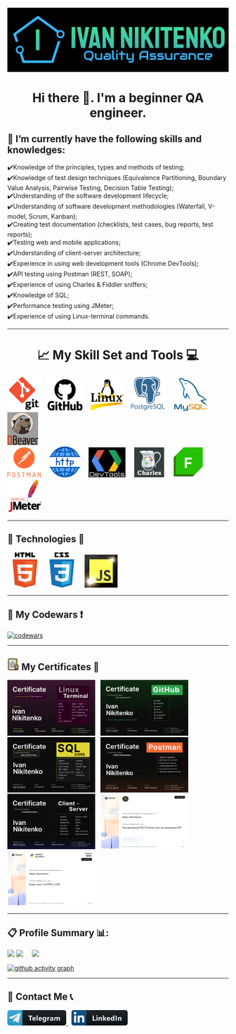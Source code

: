 ![Logo](assets/header-logo.png)

<h1 align="center"> 
Hi there 👋. I'm a beginner QA engineer.
</h1>

## 💎 I’m currently have the following skills and knowledges:
✔️Knowledge of the principles, types and methods of testing; <br>
✔️Knowledge of test design techniques (Equivalence Partitioning, Boundary Value Analysis, Pairwise Testing, Decision Table Testing); <br>
✔️Understanding of the software development lifecycle; <br>
✔️Understanding of software development methodologies (Waterfall, V-model, Scrum, Kanban); <br>
✔️Creating test documentation (checklists, test cases, bug reports, test reports); <br>
✔️Testing web and mobile applications; <br>
✔️Understanding оf client-server architecture; <br>
✔️Experience in using web development tools (Chrome DevTools); <br>
✔️API testing using Postman (REST, SOAP); <br>
✔️Experience of using Charles & Fiddler sniffers; <br>
✔️Knowledge of SQL; <br>
✔️Performance testing using JMeter; <br>
✔️Experience of using Linux-terminal commands.
_____

<h1 align="center">📈 My Skill Set and Tools 💻</h1>

<!-- ## 📈 My Skill Set and Tools 💻 -->
<img src="./assets/git2-logo.png" width=80> &nbsp;<img src="./assets/GitHub-Logo223.png" width=90> &nbsp; <img src="./assets/linux-operating-system-3.png" width=75> &nbsp;&nbsp;
<img src="./assets/postgresql-icon.png" width=80> &nbsp; &nbsp; <img src="./assets/mysql-icon.png" width=76> &nbsp; &nbsp; <img src="./assets/dbeaver-logo-final-1.jpg" width=70 height=75> <br>
 <img src="./assets/postman1-logo.png" width=76> &nbsp; &nbsp; <img src="./assets/http-20.png" width=70> &nbsp; &nbsp; <img src="./assets/black-devtools-ready1.jpg" width=84>  &nbsp; &nbsp;
<img src="./assets/CharlesProxy-logo1.png" width=68> &nbsp; &nbsp; <img src="./assets/Fiddler-Everywhere-Icon.png" width=70> &nbsp; &nbsp;<img src="./assets/jmeter_square.svg" width=78> <br>
_____

## 🚀 Technologies 📠
<img src="./assets/html5-logo.png" width=80> <img src="./assets/css3-logo-2.png" width=80> &nbsp; <img src="./assets/js-logo1.png" width=75>
_____

## 💎 My Codewars ❗
[![codewars](https://www.codewars.com/users/Ivan_Nikitenko/badges/large)](https://www.codewars.com/users/Ivan_Nikitenko)
_____
## <img src="./assets/certif17.png" width=27> My Certificates 💯
<a href="./certificates/Ivan_Nikitenko_Terminal.png"><img src="./certificates/Ivan_Nikitenko_Terminal.png" width=200></a> &nbsp;
<a href="./certificates/Ivan_Nikitenko_Git.png"><img src="./certificates/Ivan_Nikitenko_Git.png" width=200></a> &nbsp;
<a href="./certificates/Ivan_Nikitenko_SQL.png"><img src="./certificates/Ivan_Nikitenko_SQL.png" width=200></a> &nbsp;
<a href="./certificates/Ivan_Nikitenko_Postman.png"><img src="./certificates/Ivan_Nikitenko_Postman.png" width=200></a> 
<a href="./certificates/Ivan_Nikitenko_CSA.png"><img src="./certificates/Ivan_Nikitenko_CSA.png" width=200></a> &nbsp;
<a href="./certificates/Postman_for_API-testing_stepic-course-1.png"><img src="./certificates/Postman_for_API-testing_stepic-course-1.png" width=200 height=126></a> &nbsp;
<a href="./certificates/HTML-CSS_stepic-course.png"><img src="./certificates/HTML-CSS_stepic-course.png" width=200 height=126></a> <br>
_____

## 📋 Profile Summary 📊:
![](https://github-profile-summary-cards.vercel.app/api/cards/profile-details?username=Ivan-Niki&theme=blue_green)
![](https://github-profile-summary-cards.vercel.app/api/cards/stats?username=Ivan-Niki&theme=blue_green) &nbsp; &nbsp; ![](https://github-profile-summary-cards.vercel.app/api/cards/productive-time?username=Ivan-Niki&theme=blue_green&utcOffset=+3.00)
<!--![](https://github-profile-summary-cards.vercel.app/api/cards/repos-per-language?username=Ivan-Niki&theme=blue_green)-->

[![github activity graph](https://github-readme-activity-graph.vercel.app/graph?username=Ivan-Niki&theme=react-dark)](https://github.com/ashutosh00710/github-readme-activity-graph)
____

## 💬 Contact Me 📞
<!--<p align="left"> <a href="https://www.linkedin.com/in/ivan-nikitenko-qa/" target="_blank" rel="noreferrer"> <picture> <source media="(prefers-color-scheme: dark)" srcset="undefined" /> <source media="(prefers-color-scheme: light)" srcset="https://raw.githubusercontent.com/danielcranney/readme-generator/main/public/icons/socials/linkedin.svg" /> <img src="https://raw.githubusercontent.com/danielcranney/readme-generator/main/public/icons/socials/linkedin.svg" width="32" height="32" /></picture> </a> <a href="https://t.me/man_Ivan" target="_blank" rel="noreferrer"> <img src="assets/telegram-logo-5.png" width="34" height="32" /> </picture> </a> </p> <br> -->
<a href="https://t.me/man_Ivan" target="_blank" rel="noreferrer"> <img src="assets/telegram-button-icon1.png" height="35" /> </a> &nbsp; <a href="https://www.linkedin.com/in/ivan-nikitenko-qa/" target="_blank" rel="noreferrer"> <img src="assets/linkedin_button_icon.png" height="35" /> </a>


<!--
**Ivan-Niki/Ivan-Niki** is a ✨ _special_ ✨ repository because its `README.md` (this file) appears on your GitHub profile.

Here are some ideas to get you started:

- 🔭 I’m currently working on ...
- 🌱 I’m currently learning ...
- 👯 I’m looking to collaborate on ...
- 🤔 I’m looking for help with ...
- 💬 Ask me about ...
- 📫 How to reach me: ...
- 😄 Pronouns: ...
- ⚡ Fun fact: ...
-->
